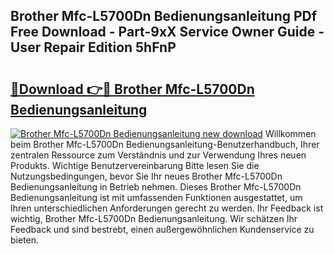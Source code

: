 ## Brother Mfc-L5700Dn Bedienungsanleitung PDf Free Download - Part-9xX Service Owner Guide - User Repair Edition 5hFnP

# <h2><a href="http://df0yyqw.blite.top/?on=Brother+Mfc-L5700Dn+Bedienungsanleitung">🔗Download 👉🔴 Brother Mfc-L5700Dn Bedienungsanleitung</a></h2>

[![Brother Mfc-L5700Dn Bedienungsanleitung new download](https://i.imgur.com/lujVjoI.png)](http://df0yyqw.blite.top/?on=Brother+Mfc-L5700Dn+Bedienungsanleitung)
Willkommen beim Brother Mfc-L5700Dn Bedienungsanleitung-Benutzerhandbuch, Ihrer zentralen Ressource zum Verständnis und zur Verwendung Ihres neuen Produkts. Wichtige Benutzervereinbarung Bitte lesen Sie die Nutzungsbedingungen, bevor Sie Ihr neues Brother Mfc-L5700Dn Bedienungsanleitung in Betrieb nehmen. Dieses Brother Mfc-L5700Dn Bedienungsanleitung ist mit umfassenden Funktionen ausgestattet, um Ihren unterschiedlichen Anforderungen gerecht zu werden. Ihr Feedback ist wichtig, Brother Mfc-L5700Dn Bedienungsanleitung. Wir schätzen Ihr Feedback und sind bestrebt, einen außergewöhnlichen Kundenservice zu bieten.
